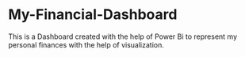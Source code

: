 # My-Financial-Dashboard
This is a Dashboard created with the help of Power Bi to represent my personal finances with the help of visualization.

